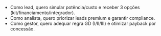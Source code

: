 - Como lead, quero simular potência/custo e receber 3 opções (kit/financiamento/integrador).
- Como analista, quero priorizar leads premium e garantir compliance.
- Como gestor, quero adequar regra GD (I/II/III) e otimizar payback por concessão.
